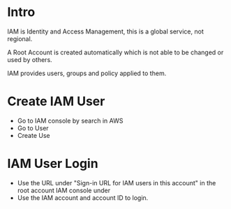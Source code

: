 # Intro
IAM is Identity and Access Management, this is a global service, not regional.

A Root Account is created automatically which is not able to be changed or used by others.

IAM provides users, groups and policy applied to them.

# Create IAM User
- Go to IAM console by search in AWS
- Go to User
- Create Use


# IAM User Login
- Use the URL under "Sign-in URL for IAM users in this account" in the root account IAM console under
- Use the IAM account and account ID to login.
